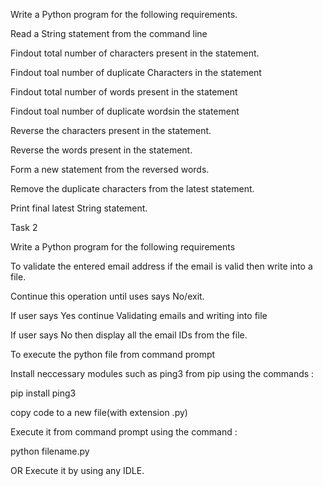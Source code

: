 Write a Python program for the following requirements.

Read a String statement from the command line

Findout total number of characters present in the statement.

Findout toal number of duplicate Characters in the statement

Findout total number of words present in the statement

Findout toal number of duplicate wordsin the statement

Reverse the characters present in the statement.

Reverse the words present in the statement.

Form a new statement from the reversed words.

Remove the duplicate characters from the latest statement.

Print final latest String statement.

Task 2

Write a Python program for the following requirements

To validate the entered email address if the email is valid then write into a file.

Continue this operation until uses says No/exit.

If user says Yes continue Validating emails and writing into file

If user says No then display all the email IDs from the file.

To execute the python file from command prompt

Install neccessary modules such as ping3 from pip using the commands :

pip install ping3

copy code to a new file(with extension .py)

Execute it from command prompt using the command :

python filename.py

OR Execute it by using any IDLE.
